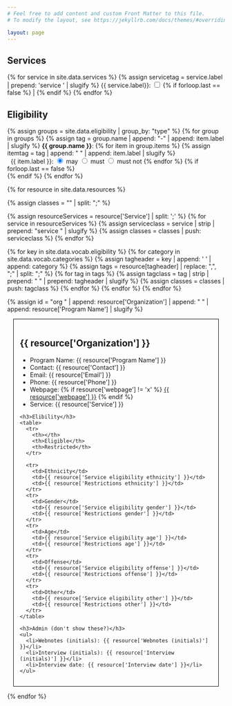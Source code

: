 ```yaml
---
# Feel free to add content and custom Front Matter to this file.
# To modify the layout, see https://jekyllrb.com/docs/themes/#overriding-theme-defaults

layout: page
---
```


<form id="form">

<h2>Services</h2>

<div>
{% for service in site.data.services %}
  {% assign servicetag = service.label | prepend: 'service ' | slugify %}
  <span class="checkbox">
    <label for="{{ servicetag }}">
      {{ service.label}}: 
      <input type="checkbox" id="{{ servicetag }}" class="serviceCheckbox">
    </label>
  </span>
  {% if forloop.last == false %} | {% endif %}
{% endfor %}
</div>

<h2>Eligibility</h2>

<div>
{% assign groups = site.data.eligibility | group_by: "type" %}
{% for group in groups %}
  {% assign tag = group.name | append: "-" | append: item.label | slugify %}
  <strong>{{ group.name }}</strong>:
  {% for item in group.items %}
    {% assign itemtag = tag | append: " " | append: item.label | slugify %}
    <br/>&nbsp;&nbsp;{{ item.label }}:
    <input type="radio" id="{{ itemtag }}-may" name="{{ itemtag }}" value="may" checked="checked">
    <label for="may">may</label>
    <input type="radio" id="{{ itemtag }}-must" name="{{ itemtag }}" value="must">
    <label for="must">must</label>
    <input type="radio" id="{{ itemtag }}-must-not" name="{{ itemtag }}" value="must not">
    <label for="must not">must not</label>
  {% endfor %}
  {% if forloop.last == false %} <br/> {% endif %}  
{% endfor %}
</div>

</form>

<div>


{% for resource in site.data.resources %}

  {% assign classes = "" | split: ";" %}

  {% assign resourceServices = resource['Service'] | split: ';' %}
  {% for service in resourceServices %}
    {% assign serviceclass = service | strip | prepend: "service " | slugify %}
    {% assign classes = classes | push: serviceclass %}
  {% endfor %}

  {% for key in site.data.vocab.eligibility %}
    {% for category in site.data.vocab.categories %}
      {% assign tagheader = key | append: ' ' | append: category %}
      {% assign tags = resource[tagheader] | replace: ",", ";" | split: ";" %}
      {% for tag in tags %}
        {% assign tagclass = tag | strip | prepend: " " | prepend: tagheader | slugify %}
        {% assign classes = classes | push: tagclass %}
      {% endfor %}
    {% endfor %}
  {% endfor %}

  {% assign id = "org " | append: resource['Organization'] | append: " " | append: resource['Program Name'] | slugify %}
  <div id="{{ id }}" class="resource {{ classes | join: ' ' }}" style="border:  1px solid black; margin: 1em; padding: 1em;">
    <h2>{{ resource['Organization'] }}</h2>
    <ul>
      <li>Program Name: {{ resource['Program Name'] }}</li>
      <li>Contact: {{ resource['Contact'] }}</li>
      <li>Email: {{ resource['Email'] }}</li>
      <li>Phone: {{ resource['Phone'] }}</li>
      <li>Webpage: {% if resource['webpage'] != 'x' %}
        <a href="{{ resource['webpage'] }}">{{ resource['webpage'] }}</a>
        {% endif %}
      </li>
      <li>Service: {{ resource['Service'] }}</li>
    </ul>

    <h3>Elibility</h3>
    <table>
      <tr>
        <th></th>
        <th>Eligible</th>
        <th>Restricted</th>
      </tr>

      <tr>
        <td>Ethnicity</td>
        <td>{{ resource['Service eligibility ethnicity'] }}</td>
        <td>{{ resource['Restrictions ethnicity'] }}</td>
      </tr>
      <tr>
        <td>Gender</td>
        <td>{{ resource['Service eligibility gender'] }}</td>
        <td>{{ resource['Restrictions gender'] }}</td>
      </tr>
      <tr>
        <td>Age</td>
        <td>{{ resource['Service eligibility age'] }}</td>
        <td>{{ resource['Restrictions age'] }}</td>
      </tr>
      <tr>
        <td>Offense</td>
        <td>{{ resource['Service eligibility offense'] }}</td>
        <td>{{ resource['Restrictions offense'] }}</td>
      </tr>
      <tr>
        <td>Other</td>
        <td>{{ resource['Service eligibility other'] }}</td>
        <td>{{ resource['Restrictions other'] }}</td>
      </tr>
    </table>

    <h3>Admin (don't show these?)</h3>
    <ul>
      <li>Webnotes (initials): {{ resource['Webnotes (initials)'] }}</li>
      <li>Interview (initials): {{ resource['Interview (initials)'] }}</li>
      <li>Interview date: {{ resource['Interview date'] }}</li>
    </ul>
  </div>
{% endfor %}

<script>
  var form = document.querySelector('form');
  form.addEventListener('change', function() {
    // show all resources
    Array.from(document.getElementsByClassName("resource"))
    .forEach(function(resource, index, resources) {
      resource.style.display = 'block';
    });

    // lists of class tags e.g. service-food-hampers
    musts = [];
    mustnots = [];

    // handle services: if checked, hide resource that do not have it
    var checkboxes = form.querySelectorAll(".serviceCheckbox");
    var checkboxesChecked = [];
    // loop over them all
    for (var i=0; i<checkboxes.length; i++) {
      // And stick the checked ones onto an array...
      if (checkboxes[i].checked) {
        console.log(checkboxes[i].id)
        musts.push(checkboxes[i].id);
      }
    }
    console.log(musts)

    // update view
    musts.forEach(function(must, index, musts){
      console.log("must: " + must)
      havenots = document.querySelectorAll(".resource:not(." + must + ")")
      havenots.forEach(function(havenot, index, havenots) {
        console.log(havenot.style.visibility)
        havenot.style.display = 'none';
      });
    });

  });

  function showResources(classtag) {
    // classtag is like 'gender-men'
    console.log(classtag)
    let eligible = document.getElementsByClassName("service-eligibility-" + classtag);
    for (let i = 0; i < eligible.length; i++) {
      console.log(eligible[i].id);
      eligible[i].style.display = 'block';
    }
  }
</script>

